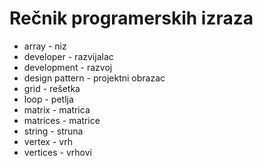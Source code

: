 # Rečnik programerskih izraza

* array - niz
* developer - razvijalac
* development - razvoj
* design pattern - projektni obrazac
* grid - rešetka
* loop - petlja
* matrix - matrica
* matrices - matrice
* string - struna
* vertex - vrh
* vertices - vrhovi
